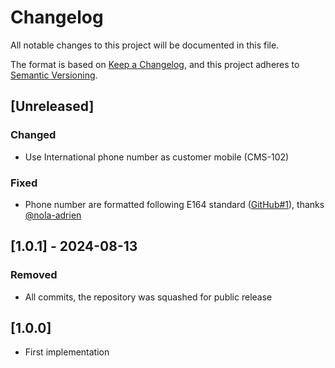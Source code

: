 # Changelog
All notable changes to this project will be documented in this file.

The format is based on [Keep a Changelog](https://keepachangelog.com/en/1.0.0/),
and this project adheres to [Semantic Versioning](https://semver.org/spec/v2.0.0.html).

## [Unreleased]

### Changed
- Use International phone number as customer mobile (CMS-102)

### Fixed
- Phone number are formatted following E164 standard ([GitHub#1](https://github.com/wearestancer/cms-magento/pull/1)), thanks [@nola-adrien](https://github.com/nola-adrien)


## [1.0.1] - 2024-08-13

### Removed
- All commits, the repository was squashed for public release


## [1.0.0]
- First implementation
